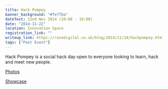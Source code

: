 ```yaml
---
title: Hack Pompey
banner_background: "#fef7ba"
dateText: 22nd Nov 2014 (10:00 - 18:00)
date: "2014-11-22"
location: Innovation Space
registration_link: ""
writeup_link: https://rosedigital.co.uk/blog/2014/11/24/hackpompey.html
tags: ["Past Event"]
---
```


Hack Pompey is a social hack day open to everyone looking to learn, hack and meet new people.

[Photos](https://www.facebook.com/pg/upsuphoto/photos/?tab=album&album_id=617191168408881)

[Showcase](https://www.youtube.com/watch?v=EMfFKhD6wJw&feature=youtu.be)
